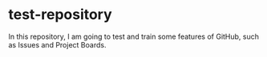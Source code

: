 # test-repository

In this repository, I am going to test and train some features of GitHub, such as Issues and Project Boards.


